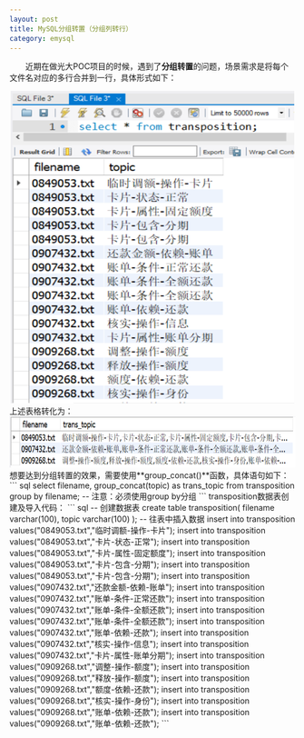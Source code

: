 ```yaml
---
layout: post
title: MySQL分组转置（分组列转行）
category: emysql
---
```


&emsp;&emsp;近期在做光大POC项目的时候，遇到了**分组转置**的问题，场景需求是将每个文件名对应的多行合并到一行，具体形式如下：     
<div align="center">
<img width="500" height="550" src="https://raw.githubusercontent.com/carrylaw/IMG/master/img_sql/sql35.png" />
</div>
上述表格转化为：
<div align="center">
<img width="600" height="90" src="https://raw.githubusercontent.com/carrylaw/IMG/master/img_sql/sql36.png" />
</div>
想要达到分组转置的效果，需要使用**group_concat()**函数，具体语句如下：
``` sql
select filename,
       group_concat(topic) as trans_topic 
from transposition group by filename;
-- 注意：必须使用group by分组
```
transposition数据表创建及导入代码：
``` sql
-- 创建数据表
create table transposition(
filename varchar(100),
topic varchar(100)
);
-- 往表中插入数据
insert into transposition values("0849053.txt","临时调额-操作-卡片");
insert into transposition values("0849053.txt","卡片-状态-正常");
insert into transposition values("0849053.txt","卡片-属性-固定额度");
insert into transposition values("0849053.txt","卡片-包含-分期");
insert into transposition values("0849053.txt","卡片-包含-分期");
insert into transposition values("0907432.txt","还款金额-依赖-账单");
insert into transposition values("0907432.txt","账单-条件-正常还款");
insert into transposition values("0907432.txt","账单-条件-全额还款");
insert into transposition values("0907432.txt","账单-条件-全额还款");
insert into transposition values("0907432.txt","账单-依赖-还款");
insert into transposition values("0907432.txt","核实-操作-信息");
insert into transposition values("0907432.txt","卡片-属性-账单分期");
insert into transposition values("0909268.txt","调整-操作-额度");
insert into transposition values("0909268.txt","释放-操作-额度");
insert into transposition values("0909268.txt","额度-依赖-还款");
insert into transposition values("0909268.txt","核实-操作-身份");
insert into transposition values("0909268.txt","账单-依赖-还款");
insert into transposition values("0909268.txt","账单-依赖-还款");
```
